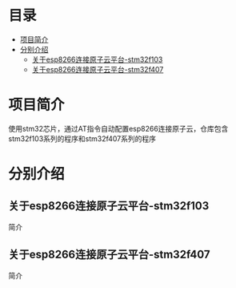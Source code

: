 # 目录
* [项目简介](#项目简介)
* [分别介绍](#分别介绍)
    * [关于esp8266连接原子云平台-stm32f103](#关于esp8266连接原子云平台-stm32f103)
    * [关于esp8266连接原子云平台-stm32f407](#关于esp8266连接原子云平台-stm32f407)

# 项目简介
使用stm32芯片，通过AT指令自动配置esp8266连接原子云，仓库包含stm32f103系列的程序和stm32f407系列的程序

# 分别介绍
## 关于esp8266连接原子云平台-stm32f103
简介

## 关于esp8266连接原子云平台-stm32f407
简介
